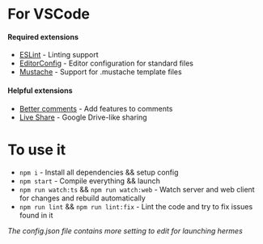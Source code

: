 # For VSCode
#### Required extensions
 * [ESLint](https://marketplace.visualstudio.com/items?itemName=dbaeumer.vscode-eslint) - Linting support
 * [EditorConfig](https://marketplace.visualstudio.com/items?itemName=EditorConfig.EditorConfig) - Editor configuration for standard files
 * [Mustache](https://marketplace.visualstudio.com/items?itemName=dawhite.mustache) - Support for .mustache template files
 

#### Helpful extensions
 * [Better comments](https://marketplace.visualstudio.com/items?itemName=aaron-bond.better-comments) - Add features to comments
 * [Live Share](https://marketplace.visualstudio.com/items?itemName=MS-vsliveshare.vsliveshare) - Google Drive-like sharing


# To use it
 * `npm i` - Install all dependencies && setup config
 * `npm start` - Compile everything && launch
 * `npm run watch:ts` && `npm run watch:web` - Watch server and web client for changes and rebuild automatically
 * `npm run lint` && `npm run lint:fix` - Lint the code and try to fix issues found in it

*The config.json file contains more setting to edit for launching hermes*
